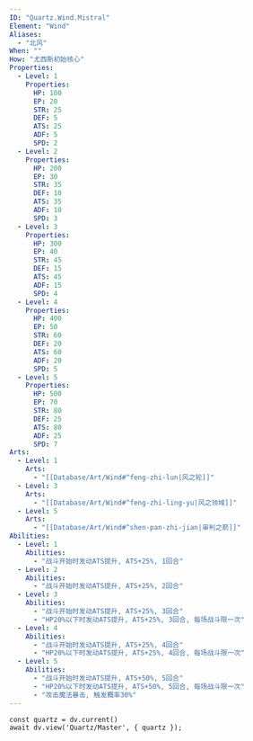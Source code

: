 ```yaml
---
ID: "Quartz.Wind.Mistral"
Element: "Wind"
Aliases:
  - "北风"
When: ""
How: "尤西斯初始核心"
Properties:
  - Level: 1
    Properties:
      HP: 100
      EP: 20
      STR: 25
      DEF: 5
      ATS: 25
      ADF: 5
      SPD: 2
  - Level: 2
    Properties:
      HP: 200
      EP: 30
      STR: 35
      DEF: 10
      ATS: 35
      ADF: 10
      SPD: 3
  - Level: 3
    Properties:
      HP: 300
      EP: 40
      STR: 45
      DEF: 15
      ATS: 45
      ADF: 15
      SPD: 4 
  - Level: 4
    Properties:
      HP: 400
      EP: 50
      STR: 60
      DEF: 20
      ATS: 60
      ADF: 20
      SPD: 5 
  - Level: 5
    Properties:
      HP: 500
      EP: 70
      STR: 80
      DEF: 25
      ATS: 80
      ADF: 25
      SPD: 7
Arts:
  - Level: 1
    Arts: 
      - "[[Database/Art/Wind#^feng-zhi-lun|风之轮]]"
  - Level: 3
    Arts:
      - "[[Database/Art/Wind#^feng-zhi-ling-yu|风之领域]]"
  - Level: 5
    Arts:
      - "[[Database/Art/Wind#^shen-pan-zhi-jian|审判之箭]]"
Abilities:
  - Level: 1
    Abilities:
      - "战斗开始时发动ATS提升, ATS+25%, 1回合"
  - Level: 2
    Abilities:
      - "战斗开始时发动ATS提升, ATS+25%, 2回合"
  - Level: 3
    Abilities:
      - "战斗开始时发动ATS提升, ATS+25%, 3回合"
      - "HP20%以下时发动ATS提升, ATS+25%, 3回合, 每场战斗限一次"
  - Level: 4
    Abilities:
      - "战斗开始时发动ATS提升, ATS+25%, 4回合"
      - "HP20%以下时发动ATS提升, ATS+25%, 4回合, 每场战斗限一次"
  - Level: 5
    Abilities:
      - "战斗开始时发动ATS提升, ATS+50%, 5回合"
      - "HP20%以下时发动ATS提升, ATS+50%, 5回合, 每场战斗限一次"
      - "攻击魔法暴击, 触发概率30%"
---
```

```dataviewjs
const quartz = dv.current()
await dv.view('Quartz/Master', { quartz });
```

